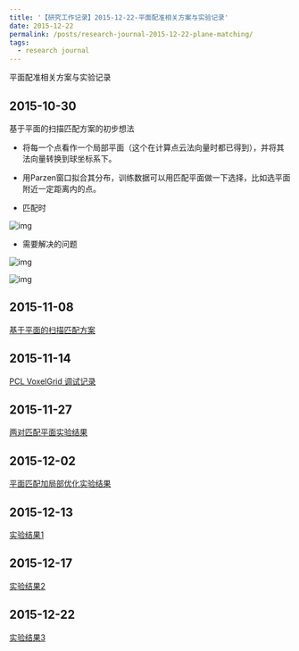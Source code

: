 ```yaml
---
title: '【研究工作记录】2015-12-22-平面配准相关方案与实验记录'
date: 2015-12-22
permalink: /posts/research-journal-2015-12-22-plane-matching/
tags:
  - research journal
---
```


平面配准相关方案与实验记录

## 2015-10-30

基于平面的扫描匹配方案的初步想法

- 将每一个点看作一个局部平面（这个在计算点云法向量时都已得到），并将其法向量转换到球坐标系下。

- 用Parzen窗口拟合其分布，训练数据可以用匹配平面做一下选择，比如选平面附近一定距离内的点。

- 匹配时

![img](https://sunqinxuan.github.io/images/posts-research-journal-2015-10-30-img1.jpg)

- 需要解决的问题

![img](https://sunqinxuan.github.io/images/posts-research-journal-2015-10-30-img2.jpg)

![img](https://sunqinxuan.github.io/images/posts-research-journal-2015-10-30-img3.jpg)

## 2015-11-08

<a href="http://sunqinxuan.github.io/files/research-journal-2015-11-08-plane-matching.pdf">基于平面的扫描匹配方案</a>

## 2015-11-14

<a href="http://sunqinxuan.github.io/files/research-journal-2015-11-14-pcl-debug.pdf">PCL VoxelGrid 调试记录</a>

## 2015-11-27

<a href="http://sunqinxuan.github.io/files/research-journal-2015-11-27-2pln-ndt.pdf">两对匹配平面实验结果</a>

## 2015-12-02

<a href="http://sunqinxuan.github.io/files/research-journal-2015-12-02-2pln-opt.pdf">平面匹配加局部优化实验结果</a>

## 2015-12-13

<a href="http://sunqinxuan.github.io/files/research-journal-2015-12-13-expr1.pdf">实验结果1</a>

## 2015-12-17

<a href="http://sunqinxuan.github.io/files/research-journal-2015-12-17-expr2.pdf">实验结果2</a>

## 2015-12-22

<a href="http://sunqinxuan.github.io/files/research-journal-2015-12-22-expr3.pdf">实验结果3</a>